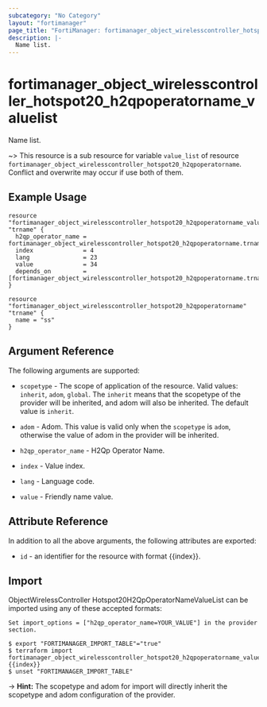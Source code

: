 ```yaml
---
subcategory: "No Category"
layout: "fortimanager"
page_title: "FortiManager: fortimanager_object_wirelesscontroller_hotspot20_h2qpoperatorname_valuelist"
description: |-
  Name list.
---
```


# fortimanager_object_wirelesscontroller_hotspot20_h2qpoperatorname_valuelist
Name list.

~> This resource is a sub resource for variable `value_list` of resource `fortimanager_object_wirelesscontroller_hotspot20_h2qpoperatorname`. Conflict and overwrite may occur if use both of them.



## Example Usage

```hcl
resource "fortimanager_object_wirelesscontroller_hotspot20_h2qpoperatorname_valuelist" "trname" {
  h2qp_operator_name = fortimanager_object_wirelesscontroller_hotspot20_h2qpoperatorname.trname.name
  index              = 4
  lang               = 23
  value              = 34
  depends_on         = [fortimanager_object_wirelesscontroller_hotspot20_h2qpoperatorname.trname]
}

resource "fortimanager_object_wirelesscontroller_hotspot20_h2qpoperatorname" "trname" {
  name = "ss"
}
```

## Argument Reference


The following arguments are supported:

* `scopetype` - The scope of application of the resource. Valid values: `inherit`, `adom`, `global`. The `inherit` means that the scopetype of the provider will be inherited, and adom will also be inherited. The default value is `inherit`.
* `adom` - Adom. This value is valid only when the `scopetype` is `adom`, otherwise the value of adom in the provider will be inherited.
* `h2qp_operator_name` - H2Qp Operator Name.

* `index` - Value index.
* `lang` - Language code.
* `value` - Friendly name value.


## Attribute Reference

In addition to all the above arguments, the following attributes are exported:
* `id` - an identifier for the resource with format {{index}}.

## Import

ObjectWirelessController Hotspot20H2QpOperatorNameValueList can be imported using any of these accepted formats:
```
Set import_options = ["h2qp_operator_name=YOUR_VALUE"] in the provider section.

$ export "FORTIMANAGER_IMPORT_TABLE"="true"
$ terraform import fortimanager_object_wirelesscontroller_hotspot20_h2qpoperatorname_valuelist.labelname {{index}}
$ unset "FORTIMANAGER_IMPORT_TABLE"
```
-> **Hint:** The scopetype and adom for import will directly inherit the scopetype and adom configuration of the provider.
